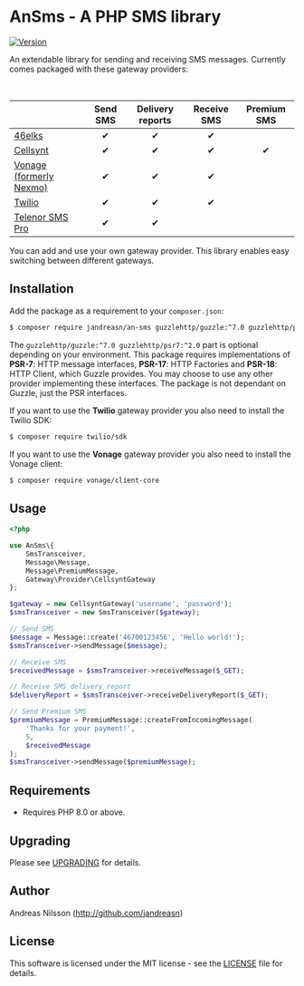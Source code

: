 # AnSms - A PHP SMS library

[![Version](http://img.shields.io/packagist/v/jandreasn/an-sms.svg?style=flat-square)](https://packagist.org/packages/jandreasn/an-sms)

An extendable library for sending and receiving SMS messages. Currently comes packaged with these gateway providers:

<br>

|                                            | Send SMS | Delivery reports | Receive SMS | Premium SMS |
|---------------------------------------------------|:--------:|:----------------:|:-----------:|:-----------:|
| [46elks](https://46elks.com/)                     |    ✔     |       ✔          |      ✔      |             |
| [Cellsynt](https://www.cellsynt.com)              |    ✔     |       ✔          |      ✔      |      ✔      |
| [Vonage (formerly Nexmo)](https://www.vonage.com) |    ✔     |       ✔          |      ✔      |             |
| [Twilio](https://www.twilio.com)                  |    ✔     |       ✔          |      ✔      |             |
| [Telenor SMS Pro](https://www.smspro.se/)         |    ✔     |       ✔          |             |             |


You can add and use your own gateway provider. This library enables easy switching between different gateways.


## Installation
Add the package as a requirement to your `composer.json`:
```bash
$ composer require jandreasn/an-sms guzzlehttp/guzzle:^7.0 guzzlehttp/psr7:^2.0
```

The `guzzlehttp/guzzle:^7.0 guzzlehttp/psr7:^2.0` part is optional depending on your environment. This package
requires implementations of **PSR-7**: HTTP message interfaces, **PSR-17**: HTTP Factories and
**PSR-18**: HTTP Client, which Guzzle provides. You may choose to use any other provider implementing these interfaces.
The package is not dependant on Guzzle, just the PSR interfaces.

If you want to use the **Twilio** gateway provider you also need to install the Twilio SDK:

```bash
$ composer require twilio/sdk
```

If you want to use the **Vonage** gateway provider you also need to install the Vonage client:

```bash
$ composer require vonage/client-core
```

## Usage
```php
<?php

use AnSms\{
    SmsTransceiver,
    Message\Message,
    Message\PremiumMessage,
    Gateway\Provider\CellsyntGateway
};

$gateway = new CellsyntGateway('username', 'password');
$smsTransceiver = new SmsTransceiver($gateway);

// Send SMS
$message = Message::create('46700123456', 'Hello world!');
$smsTransceiver->sendMessage($message);

// Receive SMS
$receivedMessage = $smsTransceiver->receiveMessage($_GET);

// Receive SMS delivery report
$deliveryReport = $smsTransceiver->receiveDeliveryReport($_GET);

// Send Premium SMS
$premiumMessage = PremiumMessage::createFromIncomingMessage(
    'Thanks for your payment!', 
    5, 
    $receivedMessage
);
$smsTransceiver->sendMessage($premiumMessage);

```

## Requirements
- Requires PHP 8.0 or above.

## Upgrading

Please see [UPGRADING](UPGRADING.md) for details.

## Author
Andreas Nilsson (<http://github.com/jandreasn>)

## License
This software is licensed under the MIT license - see the [LICENSE](LICENSE.md) file for details.
